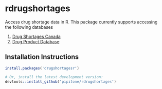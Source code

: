 # rdrugshortages

Access drug shortage data in R. This package currently supports accessing the following databases

1. [Drug Shortages Canada](https://drugshortagescanada.ca)
1. [Drug Product Database](https://www.canada.ca/en/health-canada/services/drugs-health-products/drug-products/drug-product-database.html)

## Installation Instructions

```r
install.packages('drugshortagesr')

# Or, install the latest development version:
devtools::install_github('pipitone/rdrugshortages')
```
